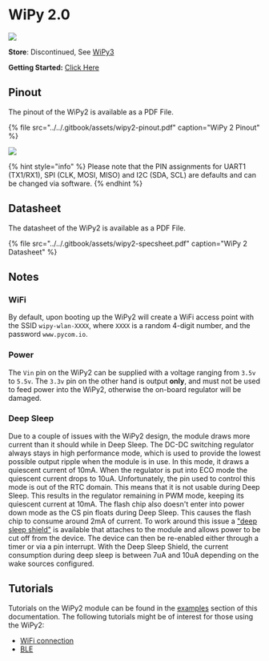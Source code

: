 # WiPy 2.0

![](../../.gitbook/assets/wipy2-1.png)

**Store**: Discontinued, See [WiPy3](wipy3.md)

**Getting Started:** [Click Here](../../gettingstarted/connection/wipy.md)

## Pinout

The pinout of the WiPy2 is available as a PDF File.

{% file src="../../.gitbook/assets/wipy2-pinout.pdf" caption="WiPy 2 Pinout" %}

![](../../.gitbook/assets/wipy2-pinout.png)

{% hint style="info" %}
Please note that the PIN assignments for UART1 \(TX1/RX1\), SPI \(CLK, MOSI, MISO\) and I2C \(SDA, SCL\) are defaults and can be changed via software.
{% endhint %}

## Datasheet

The datasheet of the WiPy2 is available as a PDF File.

{% file src="../../.gitbook/assets/wipy2-specsheet.pdf" caption="WiPy 2 Datasheet" %}

## Notes

### WiFi

By default, upon booting up the WiPy2 will create a WiFi access point with the SSID `wipy-wlan-XXXX`, where `XXXX` is a random 4-digit number, and the password `www.pycom.io`.

### Power

The `Vin` pin on the WiPy2 can be supplied with a voltage ranging from `3.5v` to `5.5v`. The `3.3v` pin on the other hand is output **only**, and must not be used to feed power into the WiPy2, otherwise the on-board regulator will be damaged.

### Deep Sleep

Due to a couple of issues with the WiPy2 design, the module draws more current than it should while in Deep Sleep. The DC-DC switching regulator always stays in high performance mode, which is used to provide the lowest possible output ripple when the module is in use. In this mode, it draws a quiescent current of 10mA. When the regulator is put into ECO mode the quiescent current drops to 10uA. Unfortunately, the pin used to control this mode is out of the RTC domain. This means that it is not usable during Deep Sleep. This results in the regulator remaining in PWM mode, keeping its quiescent current at 10mA. The flash chip also doesn't enter into power down mode as the CS pin floats during Deep Sleep. This causes the flash chip to consume around 2mA of current. To work around this issue a ["deep sleep shield"](../boards/deepsleep/) is available that attaches to the module and allows power to be cut off from the device. The device can then be re-enabled either through a timer or via a pin interrupt. With the Deep Sleep Shield, the current consumption during deep sleep is between 7uA and 10uA depending on the wake sources configured.


## Tutorials

Tutorials on the WiPy2 module can be found in the [examples](../../tutorials/introduction.md) section of this documentation. The following tutorials might be of  interest for those using the WiPy2:

* [WiFi connection](../../tutorials/all/wlan.md)
* [BLE](../../tutorials/all/ble.md)
